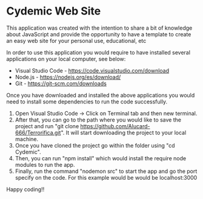 # Cydemic Web Site
This application was created with the intention to share a bit of knowledge about JavaScript and provide the opportunity to have a template to create an easy web site for your personal use, educational, etc

In order to use this application you would require to have installed several applications on your local computer, see below:

* Visual Studio Code - 
https://code.visualstudio.com/download
* Node.js - 
https://nodejs.org/es/download/
* Git -
https://git-scm.com/downloads

Once you have downloaded and installed the above applications you would need to install some dependencies to run the code successfully.

1. Open Visual Studio Code -> Click on Terminal tab and then new terminal.
2. After that, you can go to the path where you would like to save the project and run "git clone https://github.com/Alucard-666/Terrorifica.git". It will start downloading the project to your local machine.
3. Once you have cloned the project go within the folder using "cd Cydemic".
4. Then, you can run "npm install" which would install the require node modules to run the app.
5. Finally, run the command "nodemon src" to start the app and go the port specify on the code. For this example would be would be localhost:3000

Happy coding!!

